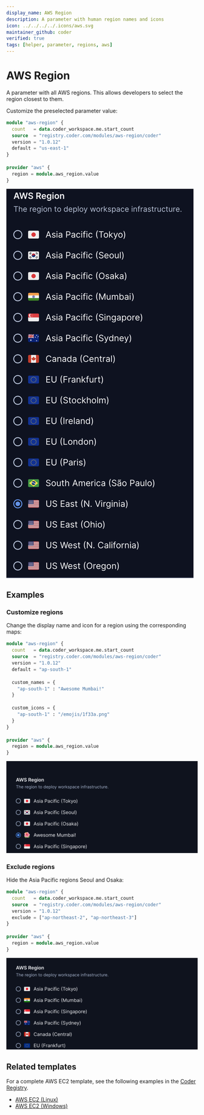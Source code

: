 ```yaml
---
display_name: AWS Region
description: A parameter with human region names and icons
icon: ../../../../.icons/aws.svg
maintainer_github: coder
verified: true
tags: [helper, parameter, regions, aws]
---
```


# AWS Region

A parameter with all AWS regions. This allows developers to select
the region closest to them.

Customize the preselected parameter value:

```tf
module "aws-region" {
  count   = data.coder_workspace.me.start_count
  source  = "registry.coder.com/modules/aws-region/coder"
  version = "1.0.12"
  default = "us-east-1"
}

provider "aws" {
  region = module.aws_region.value
}
```

![AWS Regions](../../.images/aws-regions.png)

## Examples

### Customize regions

Change the display name and icon for a region using the corresponding maps:

```tf
module "aws-region" {
  count   = data.coder_workspace.me.start_count
  source  = "registry.coder.com/modules/aws-region/coder"
  version = "1.0.12"
  default = "ap-south-1"

  custom_names = {
    "ap-south-1" : "Awesome Mumbai!"
  }

  custom_icons = {
    "ap-south-1" : "/emojis/1f33a.png"
  }
}

provider "aws" {
  region = module.aws_region.value
}
```

![AWS Custom](../../.images/aws-custom.png)

### Exclude regions

Hide the Asia Pacific regions Seoul and Osaka:

```tf
module "aws-region" {
  count   = data.coder_workspace.me.start_count
  source  = "registry.coder.com/modules/aws-region/coder"
  version = "1.0.12"
  exclude = ["ap-northeast-2", "ap-northeast-3"]
}

provider "aws" {
  region = module.aws_region.value
}
```

![AWS Exclude](../../.images/aws-exclude.png)

## Related templates

For a complete AWS EC2 template, see the following examples in the [Coder Registry](https://registry.coder.com/).

- [AWS EC2 (Linux)](https://registry.coder.com/templates/aws-linux)
- [AWS EC2 (Windows)](https://registry.coder.com/templates/aws-windows)
